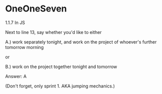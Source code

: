 # OneOneSeven
1.1.7 In JS


Next to line 13, say whether you'd like to either 

A.) work separately tonight, and work on the project of whoever's further tomorrow morning

or

B.) work on the project together tonight and tomorrow

Answer: A

(Don't forget, only sprint 1. AKA jumping mechanics.)
